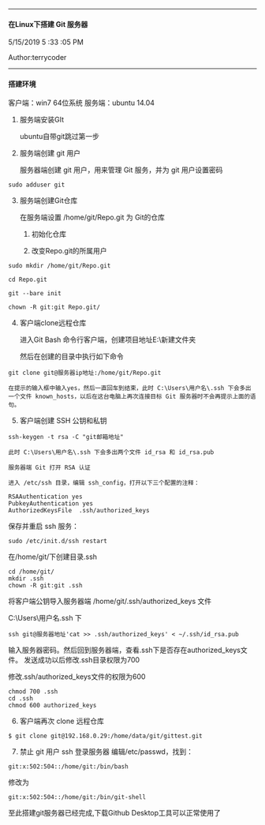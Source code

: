
----------

#### 在Linux下搭建 Git 服务器 ####

5/15/2019 5 :33 :05 PM 

Author:terrycoder

----------


#### 搭建环境
客户端：win7 64位系统
服务端：ubuntu 14.04

1. 服务端安装GIt

    ubuntu自带git跳过第一步

2. 服务端创建 git 用户

    服务器端创建 git 用户，用来管理 Git 服务，并为 git 用户设置密码

```
sudo adduser git
```

3. 服务端创建Git仓库
 
    在服务端设置 /home/git/Repo.git 为 Git的仓库

    1. 初始化仓库
    
    2. 改变Repo.git的所属用户
    
```
sudo mkdir /home/git/Repo.git

cd Repo.git

git --bare init

chown -R git:git Repo.git/

```

4. 客户端clone远程仓库

    进入Git Bash 命令行客户端，创建项目地址E:\新建文件夹
    
    然后在创建的目录中执行如下命令
    

```
git clone git@服务器ip地址:/home/git/Repo.git
```
    
    在提示的输入框中输入yes，然后一直回车到结束，此时 C:\Users\用户名\.ssh 下会多出一个文件 known_hosts，以后在这台电脑上再次连接目标 Git 服务器时不会再提示上面的语句。

5. 客户端创建 SSH 公钥和私钥

```
ssh-keygen -t rsa -C "git邮箱地址"
```



    此时 C:\Users\用户名\.ssh 下会多出两个文件 id_rsa 和 id_rsa.pub
    
    服务器端 Git 打开 RSA 认证
    
    进入 /etc/ssh 目录，编辑 ssh_config，打开以下三个配置的注释：


```
RSAAuthentication yes
PubkeyAuthentication yes
AuthorizedKeysFile  .ssh/authorized_keys
```

保存并重启 ssh 服务：


```
sudo /etc/init.d/ssh restart
```

在/home/git/下创建目录.ssh


```
cd /home/git/
mkdir .ssh
chown -R git:git .ssh
```
将客户端公钥导入服务器端 /home/git/.ssh/authorized_keys 文件

C:\Users\用户名\.ssh 下
```
ssh git@服务器地址'cat >> .ssh/authorized_keys' < ~/.ssh/id_rsa.pub
```
输入服务器密码。然后回到服务器端，查看.ssh下是否存在authorized_keys文件。
发送成功以后修改.ssh目录权限为700

修改.ssh/authorized_keys文件的权限为600


```
chmod 700 .ssh
cd .ssh
chmod 600 authorized_keys
```

6. 客户端再次 clone 远程仓库

```
$ git clone git@192.168.0.29:/home/data/git/gittest.git
```



7. 禁止 git 用户 ssh 登录服务器
编辑/etc/passwd，找到：

```
git:x:502:504::/home/git:/bin/bash
```
修改为

```
git:x:502:504::/home/git:/bin/git-shell
```

至此搭建git服务器已经完成,下载Github Desktop工具可以正常使用了